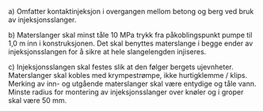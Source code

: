 a) Omfatter kontaktinjeksjon i overgangen mellom betong og berg ved bruk av injeksjonsslanger.

b) Materslanger skal minst tåle 10 MPa trykk fra påkoblingspunkt pumpe til 1,0 m inn i konstruksjonen. Det skal benyttes materslange i begge ender av injeksjonsslangen for å sikre at hele slangelengden injiseres.

c) Injeksjonsslangen skal festes slik at den følger bergets ujevnheter. Materslanger skal kobles med krympestrømpe, ikke hurtigklemme / klips. Merking av inn- og utgående materslanger skal være entydige og tåle vann. Minste radius for montering av injeksjonsslanger over knøler og i groper skal være 50 mm.

